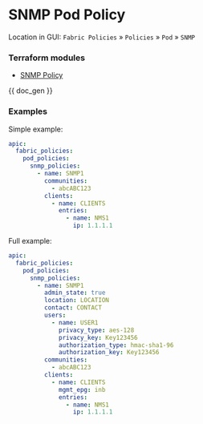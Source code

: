 # SNMP Pod Policy

Location in GUI:
`Fabric Policies` » `Policies` » `Pod` » `SNMP`

### Terraform modules

* [SNMP Policy](https://registry.terraform.io/modules/netascode/snmp-policy/aci/latest)

{{ doc_gen }}

### Examples

Simple example:

```yaml
apic:
  fabric_policies:
    pod_policies:
      snmp_policies:
        - name: SNMP1
          communities:
            - abcABC123
          clients:
            - name: CLIENTS
              entries:
                - name: NMS1
                  ip: 1.1.1.1
```

Full example:

```yaml
apic:
  fabric_policies:
    pod_policies:
      snmp_policies:
        - name: SNMP1
          admin_state: true
          location: LOCATION
          contact: CONTACT
          users:
            - name: USER1
              privacy_type: aes-128
              privacy_key: Key123456
              authorization_type: hmac-sha1-96
              authorization_key: Key123456
          communities:
            - abcABC123
          clients:
            - name: CLIENTS
              mgmt_epg: inb
              entries:
                - name: NMS1
                  ip: 1.1.1.1
```
